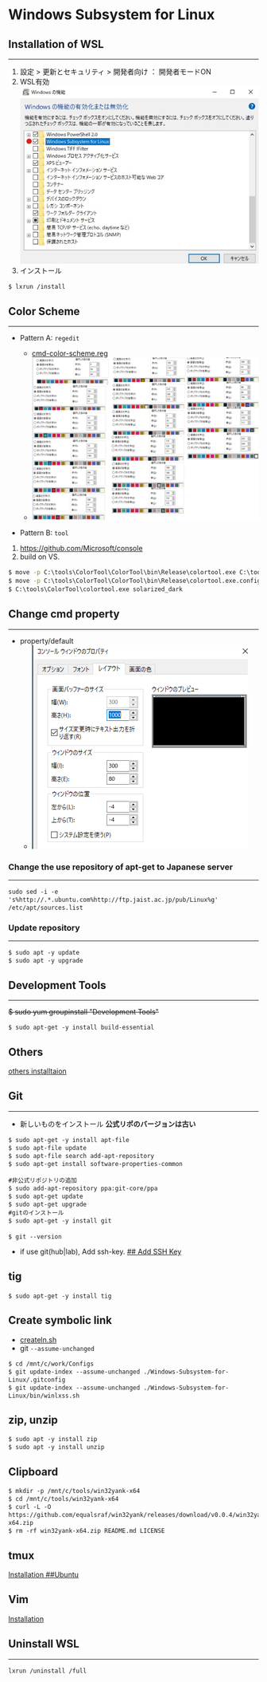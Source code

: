 # Windows Subsystem for Linux

## Installation of WSL
- - -

1. 設定 > 更新とセキュリティ > 開発者向け ： 開発者モードON
1. WSL有効
<br>![enable_dbg](./img/enable.jpg)
1. インストール

```
$ lxrun /install
```

## Color Scheme
- - -

- Pattern A: `regedit`
  - [cmd-color-scheme.reg](./cmd-color-scheme.reg)
  - ![color](./img/cmd-color-scheme.png)

- Pattern B: `tool`
1. https://github.com/Microsoft/console
1. build on VS.

  ```cmd
  $ move -p C:\tools\ColorTool\ColorTool\bin\Release\colortool.exe C:\tools\ColorTool
  $ move -p C:\tools\ColorTool\ColorTool\bin\Release\colortool.exe.config   C:\tools\ColorTool
  $ C:\tools\ColorTool\colortool.exe solarized_dark
  ```

## Change cmd property
- - -

- property/default
  - ![property](./img/cmd-buffer-size.png)

### Change the use repository of apt-get to Japanese server
- - -

```
sudo sed -i -e 's%http://.*.ubuntu.com%http://ftp.jaist.ac.jp/pub/Linux%g' /etc/apt/sources.list
```

### Update repository
- - -

```
$ sudo apt -y update
$ sudo apt -y upgrade
```

## Development Tools
- - -

~~$ sudo yum groupinstall "Development Tools"~~
```
$ sudo apt-get -y install build-essential
```

## Others
[others installtaion](../../My-Linux-Config-Set/README.md)

## Git
- - -
- 新しいものをインストール **公式リポのバージョンは古い**

```
$ sudo apt-get -y install apt-file
$ sudo apt-file update
$ sudo apt-file search add-apt-repository
$ sudo apt-get install software-properties-common

#非公式リポジトリの追加
$ sudo add-apt-repository ppa:git-core/ppa
$ sudo apt-get update
$ sudo apt-get upgrade
#gitのインストール
$ sudo apt-get -y install git

$ git --version
```

- if use git(hub|lab), Add ssh-key.
[## Add SSH Key](../../Git/README.md)

## tig
```
$ sudo apt-get -y install tig
```

## Create symbolic link
- [createln.sh](../../createln.sh)
- git `--assume-unchanged`
```
$ cd /mnt/c/work/Configs
$ git update-index --assume-unchanged ./Windows-Subsystem-for-Linux/.gitconfig
$ git update-index --assume-unchanged ./Windows-Subsystem-for-Linux/bin/winlxss.sh
```

## zip, unzip
```
$ sudo apt -y install zip
$ sudo apt -y install unzip
```

## Clipboard
```
$ mkdir -p /mnt/c/tools/win32yank-x64
$ cd /mnt/c/tools/win32yank-x64
$ curl -L -O https://github.com/equalsraf/win32yank/releases/download/v0.0.4/win32yank-x64.zip
$ rm -rf win32yank-x64.zip README.md LICENSE
```

## tmux
[Installation ##Ubuntu](../../tmux/README.md)

## Vim
[Installation](../../Vim/README.md)

## Uninstall WSL
- - -
```
lxrun /uninstall /full
```

